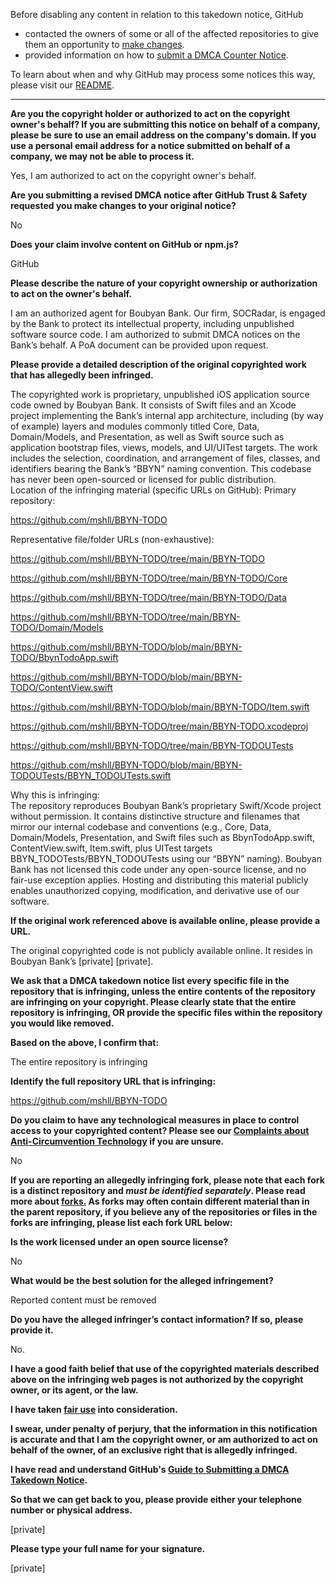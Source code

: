 Before disabling any content in relation to this takedown notice, GitHub
- contacted the owners of some or all of the affected repositories to give them an opportunity to [make changes](https://docs.github.com/en/github/site-policy/dmca-takedown-policy#a-how-does-this-actually-work).
- provided information on how to [submit a DMCA Counter Notice](https://docs.github.com/en/articles/guide-to-submitting-a-dmca-counter-notice).

To learn about when and why GitHub may process some notices this way, please visit our [README](https://github.com/github/dmca/blob/master/README.md#anatomy-of-a-takedown-notice).

---

**Are you the copyright holder or authorized to act on the copyright owner's behalf? If you are submitting this notice on behalf of a company, please be sure to use an email address on the company's domain. If you use a personal email address for a notice submitted on behalf of a company, we may not be able to process it.**

Yes, I am authorized to act on the copyright owner's behalf.

**Are you submitting a revised DMCA notice after GitHub Trust & Safety requested you make changes to your original notice?**

No

**Does your claim involve content on GitHub or npm.js?**

GitHub

**Please describe the nature of your copyright ownership or authorization to act on the owner's behalf.**

I am an authorized agent for Boubyan Bank. Our firm, SOCRadar, is engaged by the Bank to protect its intellectual property, including unpublished software source code. I am authorized to submit DMCA notices on the Bank’s behalf. A PoA document can be provided upon request.

**Please provide a detailed description of the original copyrighted work that has allegedly been infringed.**

The copyrighted work is proprietary, unpublished iOS application source code owned by Boubyan Bank. It consists of Swift files and an Xcode project implementing the Bank’s internal app architecture, including (by way of example) layers and modules commonly titled Core, Data, Domain/Models, and Presentation, as well as Swift source such as application bootstrap files, views, models, and UI/UITest targets. The work includes the selection, coordination, and arrangement of files, classes, and identifiers bearing the Bank’s “BBYN” naming convention. This codebase has never been open-sourced or licensed for public distribution.  
Location of the infringing material (specific URLs on GitHub):
Primary repository:

https://github.com/mshll/BBYN-TODO

Representative file/folder URLs (non-exhaustive):

https://github.com/mshll/BBYN-TODO/tree/main/BBYN-TODO

https://github.com/mshll/BBYN-TODO/tree/main/BBYN-TODO/Core

https://github.com/mshll/BBYN-TODO/tree/main/BBYN-TODO/Data

https://github.com/mshll/BBYN-TODO/tree/main/BBYN-TODO/Domain/Models

https://github.com/mshll/BBYN-TODO/blob/main/BBYN-TODO/BbynTodoApp.swift

https://github.com/mshll/BBYN-TODO/blob/main/BBYN-TODO/ContentView.swift

https://github.com/mshll/BBYN-TODO/blob/main/BBYN-TODO/Item.swift

https://github.com/mshll/BBYN-TODO/tree/main/BBYN-TODO.xcodeproj

https://github.com/mshll/BBYN-TODO/tree/main/BBYN-TODOUTests

https://github.com/mshll/BBYN-TODO/blob/main/BBYN-TODOUTests/BBYN_TODOUTests.swift

Why this is infringing:  
The repository reproduces Boubyan Bank’s proprietary Swift/Xcode project without permission. It contains distinctive structure and filenames that mirror our internal codebase and conventions (e.g., Core, Data, Domain/Models, Presentation, and Swift files such as BbynTodoApp.swift, ContentView.swift, Item.swift, plus UITest targets BBYN_TODOTests/BBYN_TODOUTests using our “BBYN” naming). Boubyan Bank has not licensed this code under any open-source license, and no fair-use exception applies. Hosting and distributing this material publicly enables unauthorized copying, modification, and derivative use of our software.

**If the original work referenced above is available online, please provide a URL.**

The original copyrighted code is not publicly available online. It resides in Boubyan Bank’s [private] [private].

**We ask that a DMCA takedown notice list every specific file in the repository that is infringing, unless the entire contents of the repository are infringing on your copyright. Please clearly state that the entire repository is infringing, OR provide the specific files within the repository you would like removed.**

**Based on the above, I confirm that:**

The entire repository is infringing

**Identify the full repository URL that is infringing:**

https://github.com/mshll/BBYN-TODO

**Do you claim to have any technological measures in place to control access to your copyrighted content? Please see our <a href="https://docs.github.com/articles/guide-to-submitting-a-dmca-takedown-notice#complaints-about-anti-circumvention-technology">Complaints about Anti-Circumvention Technology</a> if you are unsure.**

No

**If you are reporting an allegedly infringing fork, please note that each fork is a distinct repository and <i>must be identified separately</i>. Please read more about <a href="https://docs.github.com/articles/dmca-takedown-policy#b-what-about-forks-or-whats-a-fork">forks.</a> As forks may often contain different material than in the parent repository, if you believe any of the repositories or files in the forks are infringing, please list each fork URL below:**

**Is the work licensed under an open source license?**

No

**What would be the best solution for the alleged infringement?**

Reported content must be removed

**Do you have the alleged infringer’s contact information? If so, please provide it.**

No.

**I have a good faith belief that use of the copyrighted materials described above on the infringing web pages is not authorized by the copyright owner, or its agent, or the law.**

**I have taken <a href="https://www.lumendatabase.org/topics/22">fair use</a> into consideration.**

**I swear, under penalty of perjury, that the information in this notification is accurate and that I am the copyright owner, or am authorized to act on behalf of the owner, of an exclusive right that is allegedly infringed.**

**I have read and understand GitHub's <a href="https://docs.github.com/articles/guide-to-submitting-a-dmca-takedown-notice/">Guide to Submitting a DMCA Takedown Notice</a>.**

**So that we can get back to you, please provide either your telephone number or physical address.**

[private]

**Please type your full name for your signature.**

[private]
